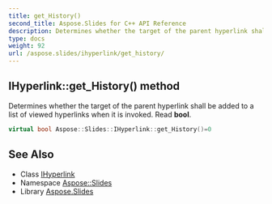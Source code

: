 ```yaml
---
title: get_History()
second_title: Aspose.Slides for C++ API Reference
description: Determines whether the target of the parent hyperlink shall be added to a list of viewed hyperlinks when it is invoked. Read bool.
type: docs
weight: 92
url: /aspose.slides/ihyperlink/get_history/
---
```

## IHyperlink::get_History() method


Determines whether the target of the parent hyperlink shall be added to a list of viewed hyperlinks when it is invoked. Read **bool**.

```cpp
virtual bool Aspose::Slides::IHyperlink::get_History()=0
```

## See Also

* Class [IHyperlink](../)
* Namespace [Aspose::Slides](../../)
* Library [Aspose.Slides](../../../)